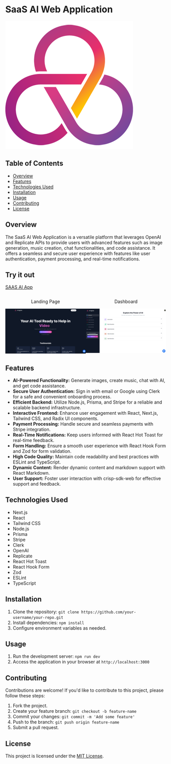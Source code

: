 # SaaS AI Web Application

![Logo](./public/logo.png)

## Table of Contents
- [Overview](#overview)
- [Features](#features)
- [Technologies Used](#technologies-used)
- [Installation](#installation)
- [Usage](#usage)
- [Contributing](#contributing)
- [License](#license)

## Overview
The SaaS AI Web Application is a versatile platform that leverages OpenAI and Replicate APIs to provide users with advanced features such as image generation, music creation, chat functionalities, and code assistance. It offers a seamless and secure user experience with features like user authentication, payment processing, and real-time notifications.

## Try it out
 [SAAS AI App](https://saas-ai-gilt.vercel.app/)

 <div style="display: flex; justify-content: space-between;">
    <div>
        <p align="center">Landing Page</p>
        <img src="./public/SC-1.png" alt="Landing Page" width="400">
    </div>
    <div>
        <p align="center">Dashboard</p>
        <img src="./public/SC-2.png" alt="Dashboard" width="400">
    </div>
</div>

## Features
- **AI-Powered Functionality:** Generate images, create music, chat with AI, and get code assistance.
- **Secure User Authentication:** Sign in with email or Google using Clerk for a safe and convenient onboarding process.
- **Efficient Backend:** Utilize Node.js, Prisma, and Stripe for a reliable and scalable backend infrastructure.
- **Interactive Frontend:** Enhance user engagement with React, Next.js, Tailwind CSS, and Radix UI components.
- **Payment Processing:** Handle secure and seamless payments with Stripe integration.
- **Real-Time Notifications:** Keep users informed with React Hot Toast for real-time feedback.
- **Form Handling:** Ensure a smooth user experience with React Hook Form and Zod for form validation.
- **High Code Quality:** Maintain code readability and best practices with ESLint and TypeScript.
- **Dynamic Content:** Render dynamic content and markdown support with React Markdown.
- **User Support:** Foster user interaction with crisp-sdk-web for effective support and feedback.

## Technologies Used
- Next.js
- React
- Tailwind CSS
- Node.js
- Prisma
- Stripe
- Clerk
- OpenAI
- Replicate
- React Hot Toast
- React Hook Form
- Zod
- ESLint
- TypeScript

## Installation
1. Clone the repository: `git clone https://github.com/your-username/your-repo.git`
2. Install dependencies: `npm install`
3. Configure environment variables as needed.

## Usage
1. Run the development server: `npm run dev`
2. Access the application in your browser at `http://localhost:3000`

## Contributing
Contributions are welcome! If you'd like to contribute to this project, please follow these steps:
1. Fork the project.
2. Create your feature branch: `git checkout -b feature-name`
3. Commit your changes: `git commit -m 'Add some feature'`
4. Push to the branch: `git push origin feature-name`
5. Submit a pull request.

## License
This project is licensed under the [MIT License](LICENSE).
